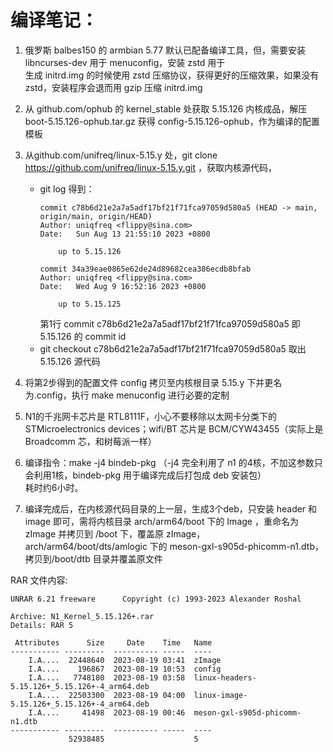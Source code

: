 # 编译笔记：
1. 俄罗斯 balbes150 的 armbian 5.77 默认已配备编译工具，但，需要安装 libncurses-dev 用于 menuconfig，安装 zstd 用于  
   生成 initrd.img 的时候使用 zstd 压缩协议，获得更好的压缩效果，如果没有 zstd，安装程序会退而用 gzip 压缩 initrd.img  
2. 从 github.com/ophub 的 kernel_stable 处获取 5.15.126 内核成品，解压 boot-5.15.126-ophub.tar.gz 获得 config-5.15.126-ophub，作为编译的配置模板  
3. 从github.com/unifreq/linux-5.15.y 处，git clone https://github.com/unifreq/linux-5.15.y.git ，获取内核源代码，

   * git log 得到：  
     ```
     commit c78b6d21e2a7a5adf17bf21f71fca97059d580a5 (HEAD -> main, origin/main, origin/HEAD)
     Author: uniqfreq <flippy@sina.com>
     Date:   Sun Aug 13 21:55:10 2023 +0800
     
         up to 5.15.126
     
     commit 34a39eae0865e62de24d89682cea386ecdb8bfab
     Author: uniqfreq <flippy@sina.com>
     Date:   Wed Aug 9 16:52:16 2023 +0800
     
         up to 5.15.125
     ```
     第1行 commit c78b6d21e2a7a5adf17bf21f71fca97059d580a5 即 5.15.126 的 commit id   
   * git checkout c78b6d21e2a7a5adf17bf21f71fca97059d580a5 取出 5.15.126 源代码  
4. 将第2步得到的配置文件 config 拷贝至内核根目录 5.15.y 下并更名为.config，执行 make menuconfig 进行必要的定制  
5. N1的千兆网卡芯片是 RTL8111F，小心不要移除以太网卡分类下的 STMicroelectronics devices；wifi/BT 芯片是 BCM/CYW43455（实际上是 Broadcomm 芯，和树莓派一样）  
6. 编译指令：make -j4 bindeb-pkg （-j4 完全利用了 n1 的4核，不加这参数只会利用1核，bindeb-pkg 用于编译完成后打包成 deb 安装包）  
   耗时约6小时。  
7. 编译完成后，在内核源代码目录的上一层，生成3个deb，只安装 header 和 image 即可，需将内核目录 arch/arm64/boot 下的 Image ，重命名为 zImage 并拷贝到 /boot 下，覆盖原 zImage，arch/arm64/boot/dts/amlogic 下的 meson-gxl-s905d-phicomm-n1.dtb，拷贝到/boot/dtb 目录并覆盖原文件  

RAR 文件内容:   
```
UNRAR 6.21 freeware      Copyright (c) 1993-2023 Alexander Roshal

Archive: N1_Kernel_5.15.126+.rar
Details: RAR 5

 Attributes      Size     Date    Time   Name
----------- ---------  ---------- -----  ----
    I.A....  22448640  2023-08-19 03:41  zImage
    I.A....    196867  2023-08-19 10:53  config
    I.A....   7748180  2023-08-19 03:58  linux-headers-5.15.126+_5.15.126+-4_arm64.deb
    I.A....  22503300  2023-08-19 04:00  linux-image-5.15.126+_5.15.126+-4_arm64.deb
    I.A....     41498  2023-08-19 00:46  meson-gxl-s905d-phicomm-n1.dtb
----------- ---------  ---------- -----  ----
             52938485                    5
```

